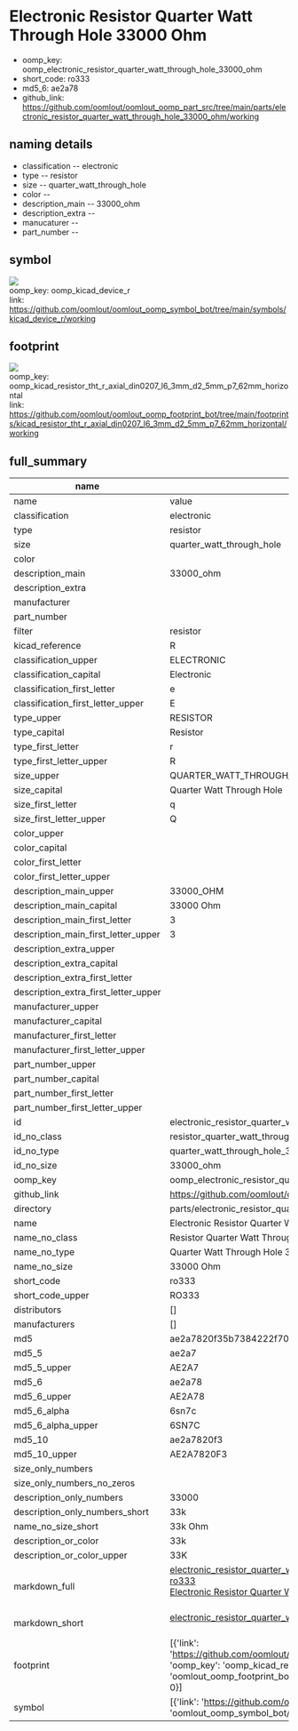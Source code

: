 # Electronic Resistor Quarter Watt Through Hole 33000 Ohm

  
* oomp_key: oomp_electronic_resistor_quarter_watt_through_hole_33000_ohm 
* short_code: ro333
* md5_6: ae2a78  
* github_link: https://github.com/oomlout/oomlout_oomp_part_src/tree/main/parts/electronic_resistor_quarter_watt_through_hole_33000_ohm/working  
## naming details
* classification -- electronic
* type -- resistor
* size -- quarter_watt_through_hole
* color -- 
* description_main -- 33000_ohm
* description_extra -- 
* manucaturer -- 
* part_number -- 



## symbol

![](symbol/{index}/working/working_600.png)  
oomp_key: oomp_kicad_device_r  
link: https://github.com/oomlout/oomlout_oomp_symbol_bot/tree/main/symbols/kicad_device_r/working  

## footprint

![](footprint/{index}/working/working_600.png)  
oomp_key: oomp_kicad_resistor_tht_r_axial_din0207_l6_3mm_d2_5mm_p7_62mm_horizontal  
link: https://github.com/oomlout/oomlout_oomp_footprint_bot/tree/main/footprints/kicad_resistor_tht_r_axial_din0207_l6_3mm_d2_5mm_p7_62mm_horizontal/working  

## full_summary
| name | value | 
| --- | --- | 
| name | value | 
| classification | electronic | 
| type | resistor | 
| size | quarter_watt_through_hole | 
| color |  | 
| description_main | 33000_ohm | 
| description_extra |  | 
| manufacturer |  | 
| part_number |  | 
| filter | resistor | 
| kicad_reference | R | 
| classification_upper | ELECTRONIC | 
| classification_capital | Electronic | 
| classification_first_letter | e | 
| classification_first_letter_upper | E | 
| type_upper | RESISTOR | 
| type_capital | Resistor | 
| type_first_letter | r | 
| type_first_letter_upper | R | 
| size_upper | QUARTER_WATT_THROUGH_HOLE | 
| size_capital | Quarter Watt Through Hole | 
| size_first_letter | q | 
| size_first_letter_upper | Q | 
| color_upper |  | 
| color_capital |  | 
| color_first_letter |  | 
| color_first_letter_upper |  | 
| description_main_upper | 33000_OHM | 
| description_main_capital | 33000 Ohm | 
| description_main_first_letter | 3 | 
| description_main_first_letter_upper | 3 | 
| description_extra_upper |  | 
| description_extra_capital |  | 
| description_extra_first_letter |  | 
| description_extra_first_letter_upper |  | 
| manufacturer_upper |  | 
| manufacturer_capital |  | 
| manufacturer_first_letter |  | 
| manufacturer_first_letter_upper |  | 
| part_number_upper |  | 
| part_number_capital |  | 
| part_number_first_letter |  | 
| part_number_first_letter_upper |  | 
| id | electronic_resistor_quarter_watt_through_hole_33000_ohm | 
| id_no_class | resistor_quarter_watt_through_hole_33000_ohm | 
| id_no_type | quarter_watt_through_hole_33000_ohm | 
| id_no_size | 33000_ohm | 
| oomp_key | oomp_electronic_resistor_quarter_watt_through_hole_33000_ohm | 
| github_link | https://github.com/oomlout/oomlout_oomp_part_src/tree/main/parts/electronic_resistor_quarter_watt_through_hole_33000_ohm/working | 
| directory | parts/electronic_resistor_quarter_watt_through_hole_33000_ohm | 
| name | Electronic Resistor Quarter Watt Through Hole 33000 Ohm | 
| name_no_class | Resistor Quarter Watt Through Hole 33000 Ohm | 
| name_no_type | Quarter Watt Through Hole 33000 Ohm | 
| name_no_size | 33000 Ohm | 
| short_code | ro333 | 
| short_code_upper | RO333 | 
| distributors | [] | 
| manufacturers | [] | 
| md5 | ae2a7820f35b7384222f704479d15460 | 
| md5_5 | ae2a7 | 
| md5_5_upper | AE2A7 | 
| md5_6 | ae2a78 | 
| md5_6_upper | AE2A78 | 
| md5_6_alpha | 6sn7c | 
| md5_6_alpha_upper | 6SN7C | 
| md5_10 | ae2a7820f3 | 
| md5_10_upper | AE2A7820F3 | 
| size_only_numbers |  | 
| size_only_numbers_no_zeros |  | 
| description_only_numbers | 33000 | 
| description_only_numbers_short | 33k | 
| name_no_size_short | 33k Ohm | 
| description_or_color | 33k | 
| description_or_color_upper | 33K | 
| markdown_full | [electronic_resistor_quarter_watt_through_hole_33000_ohm](https://github.com/oomlout/oomlout_oomp_part_src/tree/main/parts/electronic_resistor_quarter_watt_through_hole_33000_ohm/working)<br>[ro333](https://github.com/oomlout/oomlout_oomp_part_src/tree/main/parts/electronic_resistor_quarter_watt_through_hole_33000_ohm/working)<br>[Electronic Resistor Quarter Watt Through Hole 33000 Ohm](https://github.com/oomlout/oomlout_oomp_part_src/tree/main/parts/electronic_resistor_quarter_watt_through_hole_33000_ohm/working)<br><br> | 
| markdown_short | [electronic_resistor_quarter_watt_through_hole_33000_ohm](https://github.com/oomlout/oomlout_oomp_part_src/tree/main/parts/electronic_resistor_quarter_watt_through_hole_33000_ohm/working)<br><br> | 
| footprint | [{'link': 'https://github.com/oomlout/oomlout_oomp_footprint_bot/tree/main/foootprntss/kicad_resistor_tht_r_axial_din0207_l6_3mm_d2_5mm_p7_62mm_horizontal', 'oomp_key': 'oomp_kicad_resistor_tht_r_axial_din0207_l6_3mm_d2_5mm_p7_62mm_horizontal', 'directory': 'oomlout_oomp_footprint_bot/footprints/kicad_resistor_tht_r_axial_din0207_l6_3mm_d2_5mm_p7_62mm_horizontal//working/working.kicad_mod', 'index': 0}] | 
| symbol | [{'link': 'https://github.com/oomlout/oomlout_oomp_symbol_bot/tree/main/symbols/kicad_device_r', 'oomp_key': 'oomp_kicad_device_r', 'directory': 'oomlout_oomp_symbol_bot/symbols/kicad_device_r//working/working.kicad_sym', 'index': 0}] | 
